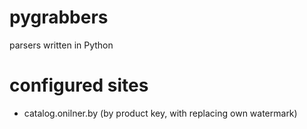 # pygrabbers
parsers written in Python

# configured sites
- catalog.onilner.by (by product key, with replacing own watermark)
